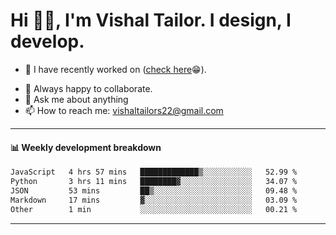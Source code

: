 # Hi 👋🏻, I'm Vishal Tailor. I design, I develop.

- 🔭 I have recently worked on ([check here](https://vishaltailor.com)😁).
<!-- - 🎦 Currently watching: JavaScript: The Hard Parts By Will Sentance. -->
- 👯 Always happy to collaborate.
- 💬 Ask me about anything
- 📫 How to reach me: <a href="mailto:vishaltailors22@gmail.com">vishaltailors22@gmail.com</a>

<hr /> 
<h4>📊 Weekly development breakdown</h4>
<!--START_SECTION:waka-->

```txt
JavaScript   4 hrs 57 mins   █████████████▒░░░░░░░░░░░   52.99 %
Python       3 hrs 11 mins   ████████▓░░░░░░░░░░░░░░░░   34.07 %
JSON         53 mins         ██▒░░░░░░░░░░░░░░░░░░░░░░   09.48 %
Markdown     17 mins         ▓░░░░░░░░░░░░░░░░░░░░░░░░   03.09 %
Other        1 min           ░░░░░░░░░░░░░░░░░░░░░░░░░   00.21 %
```

<!--END_SECTION:waka-->
<hr /> 

<!-- ![](./profile-3d-contrib/profile-green-animate.svg) -->
